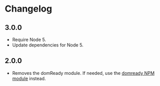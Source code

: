 # Changelog

## 3.0.0

* Require Node 5.
* Update dependencies for Node 5.

## 2.0.0

* Removes the domReady module. If needed, use the [domready NPM module](https://www.npmjs.com/package/domready) instead.
